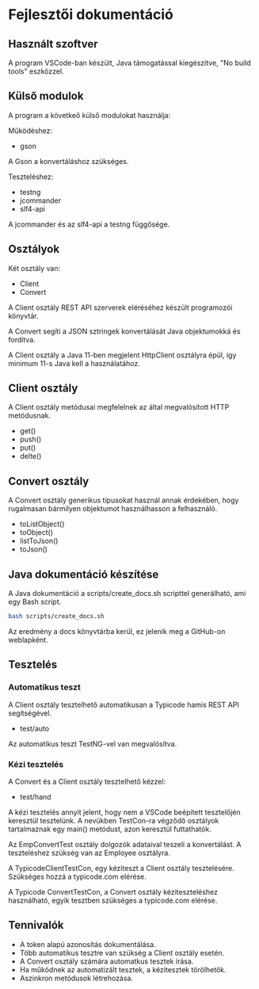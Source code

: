 # Fejlesztői dokumentáció

## Használt szoftver

A program VSCode-ban készült, Java támogatással kiegészítve, "No build tools" eszközzel.

## Külső modulok

A program a követkeő külső modulokat használja:

Működéshez:

* gson

A Gson a konvertáláshoz szükséges.

Teszteléshez:

* testng
* jcommander
* slf4-api

A jcommander és az slf4-api a testng függősége.

## Osztályok

Két osztály van:

* Client
* Convert

A Client osztály REST API szerverek eléréséhez készült programozói könyvtár.

A Convert segíti a JSON sztringek konvertálását Java objektumokká és fordítva.

A Client osztály a Java 11-ben megjelent HttpClient osztályra épül, így minimum 11-s Java kell a használatához.

## Client osztály

A Client osztály metódusai megfelelnek az által megvalósított HTTP metódusnak.

* get()
* push()
* put()
* delte()

## Convert osztály

A Convert osztály generikus típusokat használ annak érdekében, hogy rugalmasan bármilyen objektumot használhasson a felhasználó.

* toListObject()
* toObject()
* listToJson()
* toJson()

## Java dokumentáció készítése

A Java dokumentáció a scripts/create_docs.sh scripttel generálható, ami egy Bash script.

```bash
bash scripts/create_docs.sh
```

Az eredmény a docs könyvtárba kerül, ez jelenik meg a GitHub-on weblapként.

## Tesztelés

### Automatikus teszt

A Client osztály tesztelhető automatikusan a Typicode hamis REST API segítségével.

* test/auto

Az automatikus teszt TestNG-vel van megvalósítva.

### Kézi tesztelés

A Convert és a Client osztály tesztelhető kézzel:

* test/hand

A kézi tesztelés annyit jelent, hogy nem a VSCode beépített tesztelőjén keresztül tesztelünk. A nevükben TestCon-ra végződő osztályok tartalmaznak egy main() metódust, azon keresztül futtathatók.

Az EmpConvertTest osztály dolgozók adataival teszeli a konvertálást. A teszteléshez szükség van az Employee osztályra.

A TypicodeClientTestCon, egy kéziteszt a Client osztály tesztelésére. Szükséges hozzá a typicode.com elérése.

A Typicode ConvertTestCon, a Convert osztály kéziteszteléshez használható, egyik tesztben szükséges a typicode.com elérése.

## Tennivalók

* A token alapú azonosítás dokumentálása.
* Több automatikus tesztre van szükség a Client osztály esetén.
* A Convert osztály számára automatkus tesztek írása.
* Ha működnek az automatizált tesztek, a kézitesztek törölhetők.
* Aszinkron metódusok létrehozása.
